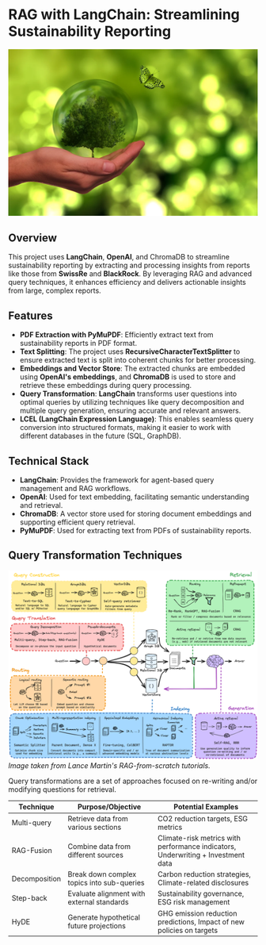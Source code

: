 # RAG with LangChain: Streamlining Sustainability Reporting

![Sustainability Report](images/SustainablePlanet.png)


## Overview
This project uses **LangChain**, **OpenAI**, and ChromaDB to streamline sustainability reporting by extracting and processing insights from reports like those from **SwissRe** and **BlackRock**. By leveraging RAG and advanced query techniques, it enhances efficiency and delivers actionable insights from large, complex reports.

## Features
- **PDF Extraction with PyMuPDF**: Efficiently extract text from sustainability reports in PDF format.
- **Text Splitting**: The project uses **RecursiveCharacterTextSplitter** to ensure extracted text is split into coherent chunks for better processing.
- **Embeddings and Vector Store**: The extracted chunks are embedded using **OpenAI's embeddings**, and **ChromaDB** is used to store and retrieve these embeddings during query processing.
- **Query Transformation**: **LangChain** transforms user questions into optimal queries by utilizing techniques like query decomposition and multiple query generation, ensuring accurate and relevant answers.
- **LCEL (LangChain Expression Language)**: This enables seamless query conversion into structured formats, making it easier to work with different databases in the future (SQL, GraphDB).

## Technical Stack
- **LangChain**: Provides the framework for agent-based query management and RAG workflows.
- **OpenAI**: Used for text embedding, facilitating semantic understanding and retrieval.
- **ChromaDB**: A vector store used for storing document embeddings and supporting efficient query retrieval.
- **PyMuPDF**: Used for extracting text from PDFs of sustainability reports.

## Query Transformation Techniques
![RAG technqiues for sustainability reporting](images/RAGFromScratch.png)
*Image taken from Lance Martin's RAG-from-scratch tutorials.*

Query transformations are a set of approaches focused on re-writing and/or modifying questions for retrieval.

| Technique      | Purpose/Objective                                     | Potential Examples                                                |
|----------------|-------------------------------------------------------|-------------------------------------------------------------------|
| Multi-query    | Retrieve data from various sections                   | CO2 reduction targets, ESG metrics                                |
| RAG-Fusion     | Combine data from different sources                   | Climate-risk metrics with performance indicators, Underwriting + Investment data |
| Decomposition  | Break down complex topics into sub-queries            | Carbon reduction strategies, Climate-related disclosures           |
| Step-back      | Evaluate alignment with external standards            | Sustainability governance, ESG risk management                     |
| HyDE           | Generate hypothetical future projections              | GHG emission reduction predictions, Impact of new policies on targets |
